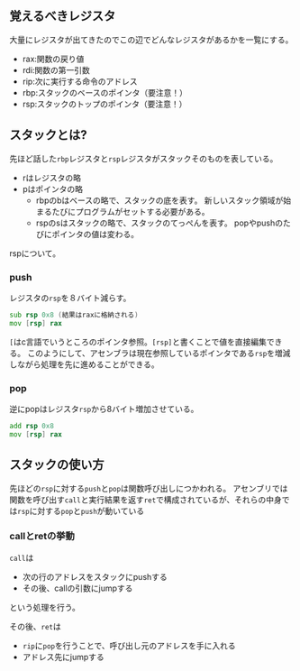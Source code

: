 


## 覚えるべきレジスタ

大量にレジスタが出てきたのでこの辺でどんなレジスタがあるかを一覧にする。

- rax:関数の戻り値
- rdi:関数の第一引数
- rip:次に実行する命令のアドレス
- rbp:スタックのベースのポインタ（要注意！）
- rsp:スタックのトップのポインタ（要注意！）


## スタックとは?

先ほど話した`rbp`レジスタと`rsp`レジスタがスタックそのものを表している。

- rはレジスタの略
- pはポインタの略
    - rbpのbはベースの略で、スタックの底を表す。
    新しいスタック領域が始まるたびにプログラムがセットする必要がある。
    - rspのsはスタックの略で、スタックのてっぺんを表す。
    popやpushのたびにポインタの値は変わる。

rspについて。

### push

レジスタの`rsp`を８バイト減らす。

```asm
sub rsp 0x8 (結果はraxに格納される)
mov [rsp] rax
```

`[`はc言語でいうところのポインタ参照。`[rsp]`と書くことで値を直接編集できる。
このようにして、アセンブラは現在参照しているポインタである`rsp`を増減しながら処理を先に進めることができる。


### pop

逆にpopはレジスタ`rsp`から8バイト増加させている。

```asm
add rsp 0x8
mov [rsp] rax
```


## スタックの使い方

先ほどの`rsp`に対する`push`と`pop`は関数呼び出しにつかわれる。
アセンブリでは関数を呼び出す`call`と実行結果を返す`ret`で構成されているが、それらの中身では`rsp`に対する`pop`と`push`が動いている


### callとretの挙動

`call`は
- 次の行のアドレスをスタックにpushする
- その後、callの引数にjumpする

という処理を行う。

その後、`ret`は
- `rip`に`pop`を行うことで、呼び出し元のアドレスを手に入れる
- アドレス先にjumpする






